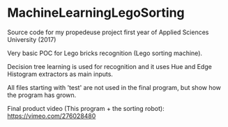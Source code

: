 # MachineLearningLegoSorting
Source code for my propedeuse project first year of Applied Sciences University (2017)

Very basic POC for Lego bricks recognition (Lego sorting machine). 

Decision tree learning is used for recognition and it uses Hue and Edge Histogram extractors as main inputs.

All files starting with 'test' are not used in the final program, but show how the program has grown.


Final product video (This program + the sorting robot): https://vimeo.com/276028480
